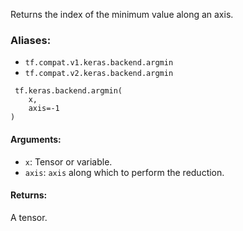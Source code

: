 Returns the index of the minimum value along an axis.
### Aliases:
- `tf.compat.v1.keras.backend.argmin`
- `tf.compat.v2.keras.backend.argmin`

```
 tf.keras.backend.argmin(
    x,
    axis=-1
)
```
#### Arguments:
- `x`: Tensor or variable.
- `axis`: `axis` along which to perform the reduction.
#### Returns:
A tensor.
